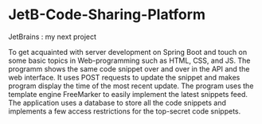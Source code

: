 # JetB-Code-Sharing-Platform
JetBrains : my next project

To get acquainted with server development on Spring Boot and touch on some basic topics in Web-programming such as HTML, CSS, and JS.
The programm shows the same code snippet over and over in the API and the web interface.
It uses POST requests to update the snippet and makes program display the time of the most recent update.
The program uses the template engine FreeMarker to easily implement the latest snippets feed.
The application uses a database to store all the code snippets and implements a few access restrictions for the top-secret code snippets.
